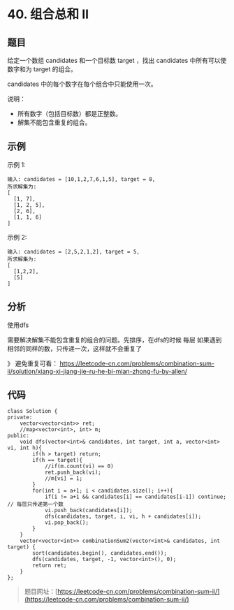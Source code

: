 # 40. 组合总和 II

## 题目

给定一个数组 candidates 和一个目标数 target ，找出 candidates 中所有可以使数字和为 target 的组合。

candidates 中的每个数字在每个组合中只能使用一次。

说明：

* 所有数字（包括目标数）都是正整数。
* 解集不能包含重复的组合。 

## 示例

示例 1:
	
	输入: candidates = [10,1,2,7,6,1,5], target = 8,
	所求解集为:
	[
	  [1, 7],
	  [1, 2, 5],
	  [2, 6],
	  [1, 1, 6]
	]

示例 2:

	输入: candidates = [2,5,2,1,2], target = 5,
	所求解集为:
	[
	  [1,2,2],
	  [5]
	]

## 分析

使用dfs

需要解决解集不能包含重复的组合的问题。先排序，在dfs的时候 每层 如果遇到相邻的同样的数，只传递一次，这样就不会重复了

》 避免重复可看： https://leetcode-cn.com/problems/combination-sum-ii/solution/xiang-xi-jiang-jie-ru-he-bi-mian-zhong-fu-by-allen/

## 代码

	class Solution {
	private:
	    vector<vector<int>> ret;
	    //map<vector<int>, int> m;
	public:
	    void dfs(vector<int>& candidates, int target, int a, vector<int> vi, int h){
	        if(h > target) return;
	        if(h == target){
	            //if(m.count(vi) == 0) 
	            ret.push_back(vi);
	            //m[vi] = 1;
	        }
	        for(int i = a+1; i < candidates.size(); i++){
	            if(i != a+1 && candidates[i] == candidates[i-1]) continue; // 每层只传递第一个数
	            vi.push_back(candidates[i]);
	            dfs(candidates, target, i, vi, h + candidates[i]);
	            vi.pop_back();
	        }
	    }
	    vector<vector<int>> combinationSum2(vector<int>& candidates, int target) {
	        sort(candidates.begin(), candidates.end());
	        dfs(candidates, target, -1, vector<int>(), 0);
	        return ret;
	    }
	};

> 题目网址：[https://leetcode-cn.com/problems/combination-sum-ii/](https://leetcode-cn.com/problems/combination-sum-ii/)